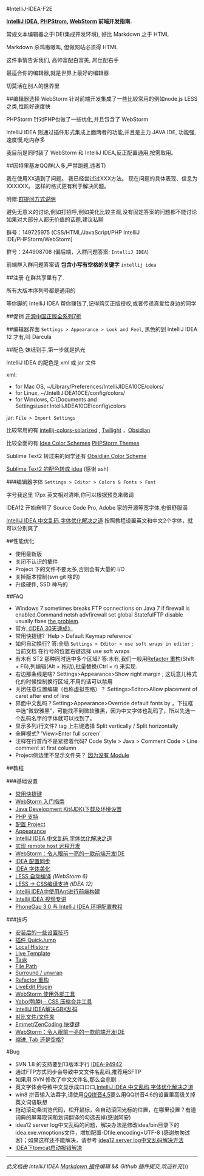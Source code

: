 #IntelliJ-IDEA-F2E

**[IntelliJ IDEA](http://www.jetbrains.com/idea), [PHPStrom](http://www.jetbrains.com/phpstorm), [WebStorm](http://www.jetbrains.com/webstorm) 前端开发指南.**

常规文本编辑器之于IDE(集成开发环境), 好比 Markdown 之于 HTML

Markdown 杀鸡嗷嗷叫, 但做网站必须得 HTML

这件事情告诉我们, 高帅富配白富美, 屌丝配右手

最适合你的编辑器,就是世界上最好的编辑器

切莫活在别人的世界里

##编辑器选择
WebStorm 针对前端开发集成了一些比较常用的例如node.js LESS之类,性能好速度快

PHPStorm 针对PHP也做了一些优化,并且包含了 WebStorm

IntelliJ IDEA 则通过插件形式集成上面两者的功能,并且是主力 JAVA IDE, 功能强,速度慢,吃内存多

我目前是同时装了 WebStorm 和 IntelliJ IDEA,反正配置通用,按需取用。

##因特里基友QQ群(人多,严禁跑题,违者T)

我在使用XX遇到了问题。
我已经尝试过XXX方法。
现在问题的具体表现、信息为XXXXXX。
这样的格式更有利于解决问题。

附赠:[群提问方式说明](http://www.youmeek.com/forward-china-best-conversation-group-about-intellij-idea/)

避免无意义的讨论,例如打招呼,例如美化比较主观,没有固定答案的问题都不能讨论
如果对大部分人都无价值的话题,建议私聊

群号：149725975 (CSS/HTML/JavaScript/PHP IntelliJ IDE/PHPStorm/WebStorm)

群号：244908708 (偏后端，入群问题答案: `IntelliJ IDEA`)

前端群入群问题答案请 **包含小写有空格的关键字** `intellij idea`


##注册
在群共享里有了.

所有大版本序列号都是通用的

等你脚的 IntelliJ IDEA 帮你赚钱了,记得购买正版授权,或者传递真爱给身边的同学

##促销
[开源中国正版全系列7折](http://www.oschina.net/shop/jetbrains)


##编辑器界面
`Settings > Appearance > Look and Feel`,
黑色的到 IntelliJ IDEA 12 才有,叫 Darcula

##配色
妹纸到手,第一步就是扒光

IntelliJ IDEA 的配色是 xml 或 jar 文件

xml:

* for Mac OS, ~/Library/Preferences/IntelliJIDEA10CE/colors/
* for Linux, ~/.IntelliJIDEA10CE/config/colors/
* for Windows, C:\Documents and Settings\user\.IntelliJIDEA10CE\config\colors

jar: `File > Import Settings`

比较常用的有 [intellij-colors-solarized](https://github.com/jkaving/intellij-colors-solarized) , [Twilight](https://github.com/eed3si9n/color-themes/tree/master/IntelliJ-IDEA/Twilight) ，[Obsidian](https://github.com/mekwall/obsidian-color-scheme 'A dark color scheme for code editors and highlighters')

比较全面的有 [Idea Color Schemes](http://ideacolorschemes.com/) [PHPStorm Themes](http://www.phpstorm-themes.com/)

Sublime Text2 转过来的同学还有 [Obsidian Color Scheme](https://github.com/mekwall/obsidian-color-scheme)

[Sublime Text2 的配色转成 idea](https://github.com/JetBrains/colorSchemeTool) (感谢 ash)

###编辑器字体
`Settings > Editor > Colors & Fonts > Font`

字号我这里 17px 英文相对清晰,你可以根据预览来微调

IDEA12 开始自带了 Source Code Pro, Adobe 家的开源等宽字体,也很舒服滴

[IntelliJ IDEA 中文乱码,字体优化解决之道](http://bigc.at/intellij-idea-font-famliy.orz) 按照教程设置英文和中文2个字体，就可以分别爽了

##性能优化
* 使用最新版
* 关闭不认识的插件
* Project 下的文件不要太多,否则会有大量的 I/O
* 关掉版本控制(svn git 啥的)
* 升级硬件, SSD 神马的


##FAQ

* Windows 7 sometimes breaks FTP connections on Java 7 if firewall is enabled.Command netsh advfirewall set global StatefulFTP disable usually fixes [the problem](http://youtrack.jetbrains.com/issue/WI-17206).
* 官方[《IDEA 30天速成》](http://blogs.jetbrains.com/idea/tag/30-days-guide/)
* 常用快捷键? 'Help > Default Keymap reference'
* 如何自动换行? 答:全局 `Settings > Editor > use soft wraps in editor` ; 当前文档 在行号的位置右键选择 use soft wraps
* 有木有 ST2 那种同时选中多个区域? 答:木有,我们一般用[Refactor 重构](http://bigc.at/intellij-idea-refactor.orz)(Shift + F6),列编辑(Alt + 拖动),批量替换(Ctrl + r) 来实现.
* 右边那条线是啥? Settings>Appearance>Show right margin ; 这玩意儿格式化的时候控制换行区域,不用的话可以禁用
* 关闭任意位置编辑（也称虚拟空格）？ Settings>Editor>Allow placement of caret after end of line
* 界面中文乱码？Setting>Appearance>Override default fonts by ，下拉框中选“微软雅黑”，可能找不到微软雅黑，因为中文字体也乱码了，所以先选一个乱码名字的字体就可以找到了。
* 显示多列/行文件? tag 上右键选择 Split vertically / Split horizontally
* 全屏模式? 'View>Enter full screen'
* 注释在行首而不是紧接着代码? Code Style > Java > Comment Code > Line comment at first column
* Project侧边里不显示文件夹？ [因为没有 Module ](http://stackoverflow.com/questions/1147336/how-to-get-intellij-idea-to-display-directories)


##教程

###基础设置
* [常用快捷键](http://note.youdao.com/share/?id=973d61880d78c34797a978afc5bc8846&type=note)
* [WebStorm 入门指南](http://book.36ria.com/webstorm/)
* [Java Development Kit(JDK)下载及环境设置](http://willerce.com/post/jdk)
* [PHP 支持](http://bigc.at/intellij-idea-php.orz)
* [配置 Project](http://bigc.at/intellij-idea-project.orz)
* [Appearance](http://bigc.at/intellij-idea-appearance.orz)
* [IntelliJ IDEA 中文乱码,字体优化解决之道](http://bigc.at/intellij-idea-font-famliy.orz)
* [实现 remote host 远程开发](http://www.cssha.com/webstorm-phpstorm-remote-host)
* [WebStorm：令人眼前一亮的一款前端开发IDE](http://www.cssha.com/webstorm)
* [IDEA 配置同步](http://willerce.com/post/intellij-idea-config-sync)
* [IDEA 字体美化](http://willerce.com/post/intellij-ide-fontconfig)
* [LESS 自动编译](http://www.screenr.com/yn47) *(WebStorm 6)*
* [LESS -> CSS编译支持](https://github.com/damao/Intellij-IDEA-F2E/wiki/Compile-Less-to-CSS-with--IntelliJ-IDEA) *(IDEA 12)*
* [Intellij IDEA中使用Ant进行前端构建](http://www.cssha.com/intellij-idea-ant)
* [Intellij IDEA 视频专讲](http://www.youmeek.com/category/software-system/my-intellij-idea/)
* [PhoneGap 3.0 与 IntelliJ IDEA 环境配置教程](http://bigc.at/phonegap-3-intellij-idea.orz)

###技巧

* [安装后的一些设置技巧](http://www.cnblogs.com/sky100/archive/2009/01/22/1379949.html)
* [插件 QuickJump](http://bigc.at/intellij-idea-quickjump.orz)
* [Local History](http://bigc.at/intellij-idea-local-history.orz)
* [Live Template](http://bigc.at/intellij-idea-live-template.orz)
* [Task](http://bigc.at/intellij-idea-task.orz)
* [File Path](http://bigc.at/intellij-idea-file-path.orz)
* [Surround / unwrap](http://bigc.at/intellij-idea-surround-unwrap.orz)
* [Refactor 重构](http://bigc.at/intellij-idea-refactor.orz)
* [LiveEdit Plugin](http://bigc.at/intellij-idea-liveedit-plugin.orz)
* [WebStorm 使用外部工具](http://willerce.com/post/intellij-external-tools)
* [Yabo(鸭脖) - CSS 压缩合并工具](http://bigc.at/yabo.orz)
* [IntelliJ IDEA解决GBK乱码](http://nornor.net/Intellij-IDEA-gbk-fix.htm)
* [对比文件/文件夹](http://blog.jetbrains.com/webide/2013/02/comparing-files-and-folders-within-your-ide/)
* [Emmet/ZenCoding 快捷键](http://docs.emmet.io/cheat-sheet/)
* [WebStorm：令人眼前一亮的一款前端开发IDE](http://www.cssha.com/webstorm)
* [缩进, Tab 还是空格?](http://bigc.at/tabs-vs-spaces.orz)

#Bug

* SVN 1.8 的支持要到13版本才行 [IDEA-94942](http://youtrack.jetbrains.com/issue/IDEA-94942)
* 通过FTP方式同步会导致中文文件名乱码,推荐用SFTP
* 如果用 SVN 修改了中文文件名,那么会悲剧...
* 英文字体会导致中文显示成口口口,[IntelliJ IDEA 中文乱码,字体优化解决之道](http://bigc.at/intellij-idea-font-famliy.orz)
* win8 拼音输入法吞字,请使用[QQ拼音4.5](http://download.digi.tech.qq.com/soft/34/38/43255/index.shtml)要么用QQ拼音4.6的设置里高级关掉英文词语联想
* 拖动滚动条浏览代码，松开鼠标，会自动滚回光标的位置，在哪里设置？有道词典的屏幕取词和划词翻译的勾选去掉(感谢阿安)
* idea12 server log中文乱码的问题，解决办法是修改idea/bin目录下的idea.exe.vmoptions文件，增加配置-Dfile.encoding=UTF-8 (感谢匆匆过客)；如果这样还不能解决，请参考 [idea12 server log中文乱码解决方法](http://www.kafeitu.me/tools/2013/03/26/intellij-deal-chinese-disorderly-code.html)
* [IDEA下tomcat启动报错解决](https://github.com/Damao/Intellij-IDEA-F2E/wiki/IDEA-%E4%B8%8B%E5%90%AF%E5%8A%A8tomcat%E6%8A%A5%E9%94%99)

---

*此文档由 IntelliJ IDEA [Markdown 插件](https://github.com/nicoulaj/idea-markdown)编辑 && Github 插件提交,欢迎补充*())
